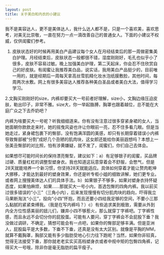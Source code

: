 ```yaml
---
layout: post
title: 关于美白和内衣的小建议
---
```




我不是美容达人，更不是美体达人，我什么达人都不是，只是一个喜欢美，喜欢思考，对美无比崇敬，一直在努力一点一滴改善自己的普通女人。下面的小建议不权威，仅供闺蜜们参考。

1. 皮肤状态好的时候再用美白产品建议每个女人在月经结束后的那一周做密集美白护理。月经结束后，皮肤状态一般都很不错，湿度刚刚好，毛孔也似乎小了很多，皮肤不容易过敏。晚上加强美白护理，第二天起床，你会忍不住欣赏自己的好皮肤。有闺蜜让我推荐美白品，说实话，我用美白产品挺少的，目前唯一用的，就是经期后一周每天拿高丝雪肌精化妆水泡纸膜敷脸，其他时间，每周两次水敷。网上有很多美容达人推荐各种美白圣品或者美白大法，值得学习学习。

2.文胸买刚刚好的size，内裤却要买大一号前者好理解，size小，文胸边缘压迫皮肤，勒出印子，非常不雅。size大，你一举起胳膊，胸罩也跟着越位，总不能在大庭广众之下去乔奶吧？

内裤为啥要买大一号呢？听我细细道来。你有没有注意过很多穿紧身裙的女人，当她面朝你款款走来时，她的摇曳风姿也许让你眼前一亮，忍不住多看几眼。但是当她走过，紧身裙包裹下的臀部，没有饱满浑圆的美感，却只有长期穿着错误小内裤导致臀部被“分割”成好几个丑陋的肌肉块，这女郎还能给你美丽遐想吗？本想上一张美丑臀部的对比照，怕有涉黄嫌疑，就不发了，闺蜜们，你们自己去体会。

如果想尽可能时间长的保持漂亮臀型，建议如下：a）有足够银子的闺蜜，买品牌过硬、质量杠杠的调整型塑身衣。我也知道这玩意穿着会不舒服，会憋气，但是28天就能培养一个新习惯，你坚持28天就能适应。具体如何穿着才能让赘肉乾坤大挪移，才能达到最好的塑身效果，你还是听专柜小姐的细致讲解，她们更专业。或者网上搜搜美体达人们的具体手法。b）如果银子不够多，如果对塑身衣持怀疑态度，如果怕麻烦，如果……那就买大一号小内，首选包臀的四角内裤。我以前买过很多错误的“小三”（三角小内），后来发现慢慢有切分肌肉块的趋向，吓得我立马果断淘汰“小三”，投向“小四”怀抱，而且还要小四给我足够的空间，不要小三那么黏腻的紧紧束缚我。（我是在写内裤吗？）c）有些追求美到极致，需要从外到内全方位性感美丽的妞儿们，嫌弃小四不够惹火，那么就穿丁字裤吧。丁字裤性感，而且永远不会切分你的屁股蛋。可能有人要问，穿丁字裤会不会屁股下垂？我没做过调研，不确定，猜想可能会有一点吧，如果你的臀部足够丰满。但是亚洲人，屁股扁平是大多数，下垂不下垂，还真是没有太大区别。就像是平胸的MM，就算不戴胸罩，胸部又能有多少脂肪受地心引力往下跑呢？当然，如果你非较真，觉得无法接受下垂，那你就老老实实买高档塑身衣或者中规中矩的包臀四角裤，记得买大一号哦，除非你是毫无脂肪的扁平瘦子。
